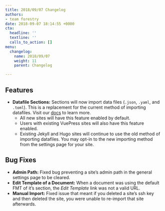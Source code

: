 ```yaml
---
title: 2018/09/07 Changelog
authors:
- team forestry
date: 2018-09-07 18:14:55 +0000
cta:
  headline: ''
  textline: ''
  calls_to_action: []
menu:
  changelog:
    name: 2018/09/07
    weight: 11
    parent: Changelog

---
```

## Features

* **Datafile Sections:** Sections will now import data files (`.json`, `.yaml`, and `.toml`). This is a replacement for the current method of importing datafiles. Visit our [docs](https://forestry.io/docs/editing/data-files/ "Forestry.io Datafile Docs") to learn more.
  * All new sites will have this feature enabled by default.
  * Users with existing VuePress sites will also have this feature enabled.
  * Existing Jekyll and Hugo sites will continue to use the old method of importing datafiles. You may opt-in to the new importing method from the settings page for your site.

## Bug Fixes

* **Admin Path:** Fixed bug preventing a site’s admin path in the general settings page to be cleared.
* **Edit Template of a Document:** When a document was using the default FMT of it’s section, the _Edit Template_ link was not a valid URL.
* **Manual Import:** Fixed issue that meant if you deleted a site’s ssh key and then deleted the site, you were unable to re-import that site afterwards.